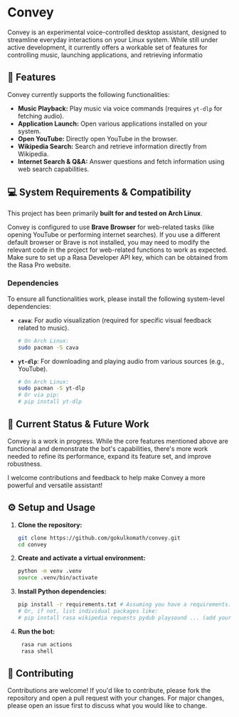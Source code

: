 # Convey

Convey is an experimental voice-controlled desktop assistant, designed to streamline everyday interactions on your Linux system. While still under active development, it currently offers a workable set of features for controlling music, launching applications, and retrieving informatio
## 🚀 Features

Convey currently supports the following functionalities:

* **Music Playback:** Play music via voice commands (requires `yt-dlp` for fetching audio).
* **Application Launch:** Open various applications installed on your system.
* **Open YouTube:** Directly open YouTube in the browser.
* **Wikipedia Search:** Search and retrieve information directly from Wikipedia.
* **Internet Search & Q&A:** Answer questions and fetch information using web search capabilities.

## 💻 System Requirements & Compatibility

This project has been primarily **built for and tested on Arch Linux**.

Convey is configured to use **Brave Browser** for web-related tasks (like opening YouTube or performing internet searches). If you use a different default browser or Brave is not installed, you may need to modify the relevant code in the project for web-related functions to work as expected.
Make sure to set up a Rasa Developer API key, which can be obtained from the Rasa Pro website.

### Dependencies

To ensure all functionalities work, please install the following system-level dependencies:

* **`cava`**: For audio visualization (required for specific visual feedback related to music).
    ```bash
    # On Arch Linux:
    sudo pacman -S cava
    ```
* **`yt-dlp`**: For downloading and playing audio from various sources (e.g., YouTube).
    ```bash
    # On Arch Linux:
    sudo pacman -S yt-dlp
    # Or via pip:
    # pip install yt-dlp
    ```
 

## 🚧 Current Status & Future Work

Convey is a work in progress. While the core features mentioned above are functional and demonstrate the bot's capabilities, there's more work needed to refine its performance, expand its feature set, and improve robustness.


I welcome contributions and feedback to help make Convey a more powerful and versatile assistant!

## ⚙️ Setup and Usage



1.  **Clone the repository:**
    ```bash
    git clone https://github.com/gokulkomath/convey.git
    cd convey
    ```
2.  **Create and activate a virtual environment:**
    ```bash
    python -m venv .venv
    source .venv/bin/activate
    ```
3.  **Install Python dependencies:**
    ```bash
    pip install -r requirements.txt # Assuming you have a requirements.txt
    # Or, if not, list individual packages like:
    # pip install rasa wikipedia requests pydub playsound ... (add your actual dependencies)
    ```
4.  **Run the bot:**
    ```bash
     rasa run actions 
     rasa shell
    ```


## 🤝 Contributing

Contributions are welcome! If you'd like to contribute, please fork the repository and open a pull request with your changes. For major changes, please open an issue first to discuss what you would like to change.
